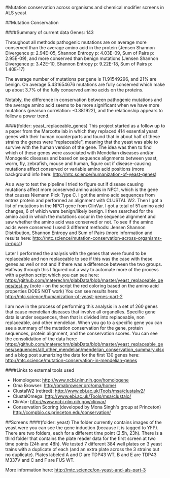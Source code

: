 #Mutation conservation across organisms and chemical modifier screens in ALS yeast 

##Mutation Conservation 

####Summary of current data
Genes: 143

Throughout all methods pathogenic mutations are on average more conserved than the average amino acid in the protein (Jensen Shannon Divergence p: 2.94E-05, Shannon Entropy p: 4.03E-09, Sum of Pairs p: 2.95E-09), and more conserved than benign mutations (Jensen Shannon Divergence p: 3.42E-10, Shannon Entropy p: 9.22E-18, Sum of Pairs p: 1.40E-17)

The average number of mutations per gene is 11.91549296, and 21% are benign. On average 5.431654676 mutations are fully conserved which make up about 3.7% of the fully conserved amino acids on the proteins.

Notably, the difference in conservation between pathogenic mutations and the average amino acid seems to be more significant when we have more mutations (pearson correlation: -0.381922), and the relationship appears to follow a power trend. 


####(folder: yeast_replaceable_genes)
This project started as a follow up to a paper from the Marcotte lab in which they replaced 414 essential yeast genes with their human counterparts and found that in about half of these strains the genes were "replaceable", meaning that the yeast was able to survive with the human version of the gene. The idea was then to find which of these genes were associated with Mendelian diseases and/or Monogenic diseases and based on sequence alignments between yeast, worm, fly, zebrafish, mouse and human, figure out if disease-causing mutations affect conserved or variable amino acid positions (more background info here: http://mtc.science/humanization-of-yeast-genes) 

As a way to test the pipeline I tried to figure out if disease causing mutations affect more conserved amino acids in NPC1, which is the gene that causes Niemann Pick Type C. I got the amino acid sequences from entrez protein and performed an alignment with CLUSTAL W2. Then I got a list of mutations in the NPC1 gene from ClinVar. I got a total of 51 amino acid changes, 6 of which were benign/likely benign. I then searched for the amino acid in which the mutations occur in the sequence alignment and saw whether the amino acid was conserved or not. To see if the amino acids were conserved I used 3 different methods: Jensen Shannon Distribution, Shannon Entropy and Sum of Pairs (more information and results here: http://mtc.science/mutation-conservation-across-organisms-in-npc1)

Later I performed the analysis with the genes that were found to be replaceable and non replaceable to see if this was the case with these genes as well or not and if there was a difference between the two groups. Halfway through this I figured out a way to automate more of the process with a python script which you can see here: https://github.com/materechm/plabData/blob/master/yeast_replaceable_genes/test.py (note - on the script the red coloring based on the amino acid properties DOES NOT work) You can see results here: http://mtc.science/humanization-of-yeast-genes-part-2

I am now in the process of performing this analysis in a set of 260 genes that cause mendelian diseases that involve all organelles. Specific gene data is under sequences, then that is divided into replaceable, non replaceable, and other mendelian. When you go to a specific gene you can see a summary of the mutation conservation for the gene, protein sequences, protein alignment, and the conservation scores. You can see the consolidation of the data here: https://github.com/materechm/plabData/blob/master/yeast_replaceable_genes/sequences/all_other_mendelian/mendelian_conservation_summary.xlsx and a blog post sumarizing the data for the first 130 genes here: http://mtc.science/mutation-conservation-in-mendelian-genes

####Links to external tools used 
- Homologene: http://www.ncbi.nlm.nih.gov/homologene
- Oma Browser: http://omabrowser.org/oma/home/
- ClustalW2 (retired): http://www.ebi.ac.uk/Tools/msa/clustalw2/
- ClustalOmega: http://www.ebi.ac.uk/Tools/msa/clustalo/
- ClinVar: http://www.ncbi.nlm.nih.gov/clinvar/
- Conservation Scoring (developed by Mona Singh's group at Princeton) http://compbio.cs.princeton.edu/conservation/

##Screens 
####(folder: yeast) 
The folder currently contains images of the yeast were you can see the gene induction (because it is tagged to YFP). There are two folders, each for a different time point (2.5h, 23h). There is a third folder that contains the plate reader data for the first screen at two time points (24h and 48h). We tested 7 different 384 well plates on 3 yeast trains with a duplicate of each (and an extra plate across the 3 strains but no duplicate). Plates labeled A and D are TDP43 WT, B and E are TDP43 M337V and C and F are FUS WT. 

More information here: http://mtc.science/on-yeast-and-als-part-3


